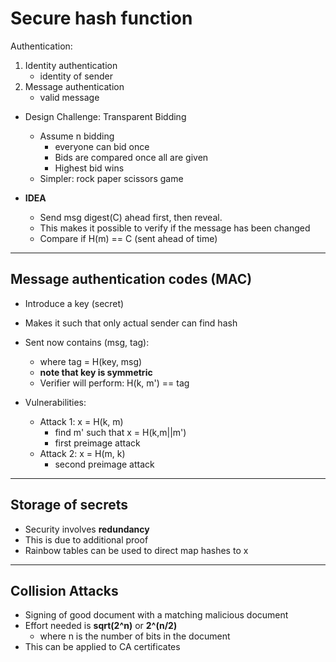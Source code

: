 # Secure hash function

Authentication:
1. Identity authentication
    - identity of sender
2. Message authentication
    - valid message

- Design Challenge: Transparent Bidding
    - Assume n bidding
        - everyone can bid once
        - Bids are compared once all are given
        - Highest bid wins
    - Simpler: rock paper scissors game
    
- **IDEA**
    - Send msg digest(C) ahead first, then reveal.
    - This makes it possible to verify if the message has been changed
    - Compare if H(m) == C (sent ahead of time)
    
---
Message authentication codes (MAC)
---
- Introduce a key (secret)
- Makes it such that only actual sender can find hash
- Sent now contains (msg, tag): 
    - where tag = H(key, msg)
    - **note that key is symmetric**
    - Verifier will perform: H(k, m') == tag
    

- Vulnerabilities:
    - Attack 1: x = H(k, m)
        - find m' such that x = H(k,m||m')
        - first preimage attack 
    - Attack 2: x = H(m, k)
        - second preimage attack
    
    
---
Storage of secrets
---
- Security involves **redundancy**
- This is due to additional proof
- Rainbow tables can be used to direct map hashes to x


---
Collision Attacks
---
- Signing of good document with a matching malicious document
- Effort needed is **sqrt(2^n)** or **2^(n/2)**
    - where n is the number of bits in the document
- This can be applied to CA certificates


    